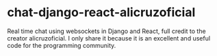 # chat-django-react-alicruzoficial
Real time chat using websockets in Django and React, full credit to the creator alicruzoficial. I only share it because it is an excellent and useful code for the programming community.
